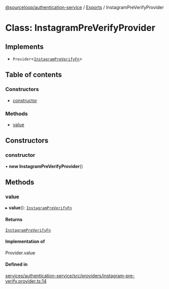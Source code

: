 [@sourceloop/authentication-service](../README.md) / [Exports](../modules.md) / InstagramPreVerifyProvider

# Class: InstagramPreVerifyProvider

## Implements

- `Provider`<[`InstagramPreVerifyFn`](../modules.md#instagrampreverifyfn)\>

## Table of contents

### Constructors

- [constructor](InstagramPreVerifyProvider.md#constructor)

### Methods

- [value](InstagramPreVerifyProvider.md#value)

## Constructors

### constructor

• **new InstagramPreVerifyProvider**()

## Methods

### value

▸ **value**(): [`InstagramPreVerifyFn`](../modules.md#instagrampreverifyfn)

#### Returns

[`InstagramPreVerifyFn`](../modules.md#instagrampreverifyfn)

#### Implementation of

Provider.value

#### Defined in

[services/authentication-service/src/providers/instagram-pre-verify.provider.ts:14](https://github.com/sourcefuse/loopback4-microservice-catalog/blob/53060ad88/services/authentication-service/src/providers/instagram-pre-verify.provider.ts#L14)
